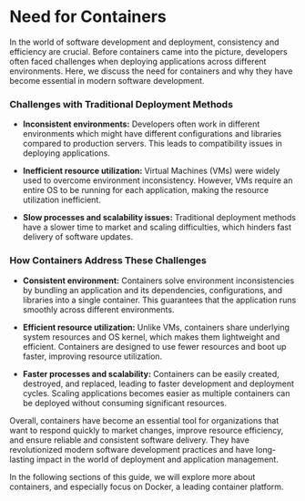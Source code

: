 # Need for Containers

In the world of software development and deployment, consistency and efficiency are crucial. Before containers came into the picture, developers often faced challenges when deploying applications across different environments. Here, we discuss the need for containers and why they have become essential in modern software development.

### Challenges with Traditional Deployment Methods

- **Inconsistent environments:** Developers often work in different environments which might have different configurations and libraries compared to production servers. This leads to compatibility issues in deploying applications.

- **Inefficient resource utilization:** Virtual Machines (VMs) were widely used to overcome environment inconsistency. However, VMs require an entire OS to be running for each application, making the resource utilization inefficient.

- **Slow processes and scalability issues:** Traditional deployment methods have a slower time to market and scaling difficulties, which hinders fast delivery of software updates.

### How Containers Address These Challenges

- **Consistent environment:** Containers solve environment inconsistencies by bundling an application and its dependencies, configurations, and libraries into a single container. This guarantees that the application runs smoothly across different environments.

- **Efficient resource utilization:** Unlike VMs, containers share underlying system resources and OS kernel, which makes them lightweight and efficient. Containers are designed to use fewer resources and boot up faster, improving resource utilization.

- **Faster processes and scalability:** Containers can be easily created, destroyed, and replaced, leading to faster development and deployment cycles. Scaling applications becomes easier as multiple containers can be deployed without consuming significant resources.

Overall, containers have become an essential tool for organizations that want to respond quickly to market changes, improve resource efficiency, and ensure reliable and consistent software delivery. They have revolutionized modern software development practices and have long-lasting impact in the world of deployment and application management.

In the following sections of this guide, we will explore more about containers, and especially focus on Docker, a leading container platform.
